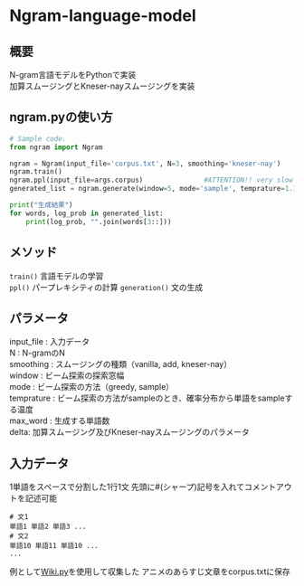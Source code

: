 # Ngram-language-model
## 概要
N-gram言語モデルをPythonで実装  
加算スムージングとKneser-nayスムージングを実装
## ngram.pyの使い方
```python
# Sample code.
from ngram import Ngram

ngram = Ngram(input_file='corpus.txt', N=3, smoothing='kneser-nay')
ngram.train()
ngram.ppl(input_file=args.corpus)               #ATTENTION!! very slow
generated_list = ngram.generate(window=5, mode='sample', temprature=1.1, max_word=30, delta=0.5)

print("生成結果")
for words, log_prob in generated_list:
    print(log_prob, "".join(words[3::]))
```
## メソッド
`train()` 言語モデルの学習  
`ppl()` パープレキシティの計算
`generation()`  文の生成  

## パラメータ
input_file : 入力データ  
N : N-gramのN  
smoothing : スムージングの種類（vanilla, add, kneser-nay）  
window : ビーム探索の探索窓幅  
mode : ビーム探索の方法（greedy, sample）  
temprature : ビーム探索の方法がsampleのとき、確率分布から単語をsampleする温度  
max_word : 生成する単語数  
delta: 加算スムージング及びKneser-nayスムージングのパラメータ

## 入力データ
1単語をスペースで分割した1行1文
先頭に#(シャープ)記号を入れてコメントアウトを記述可能
```
# 文1
単語1 単語2 単語3 ...
# 文2
単語10 単語11 単語10 ...
...
```
例として[Wiki.py](https://github.com/KentoW/wiki)を使用して収集した アニメのあらすじ文章をcorpus.txtに保存
